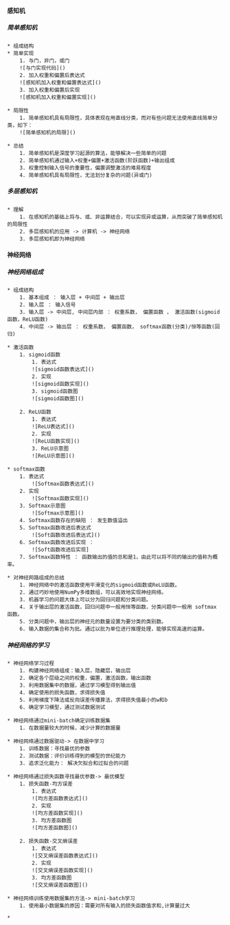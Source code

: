 #### 感知机
##### 简单感知机
	* 组成结构  
	* 简单实现 
		1. 与门，非门，或门  
		![与门实现代码]()
		2. 加入权重和偏置后表达式  
		![感知机加入权重和偏置表达式]()  
		3. 加入权重和偏置后实现
		![感知机加入权重和偏置实现]()  
		
	* 局限性  
		1. 简单感知机具有局限性，具体表现在用直线分类，而对有些问题无法使用直线简单分类，如下：  
		![简单感知机的局限]()  

	* 总结
		1. 简单感知机是深度学习起源的算法，能够解决一些简单的问题  
		2. 简单感知机通过输入+权重+偏置+激活函数(阶跃函数)+输出组成  
		3. 权重控制输入信号的重要性，偏置调整激活的难易程度  
		4. 简单感知机具有局限性，无法划分复杂的问题(异或门)  

##### 多层感知机
	* 理解
		1. 在感知机的基础上将与、或、非运算结合，可以实现异或运算，从而突破了简单感知机的局限性  
		2. 多层感知机的应用 -> 计算机 -> 神经网络  
		3. 多层感知机即为神经网络  
#### 神经网络  
##### 神经网络组成  
	* 组成结构  
		1. 基本组成 ： 输入层 + 中间层 + 输出层  
		2. 输入层 ： 输入信号  
		3. 输入层 -> 中间层, 中间层内部 ： 权重系数， 偏置函数 ， 激活函数(sigmoid 函数，ReLU函数)  
		4. 中间层 -> 输出层 ： 权重系数， 偏置函数， softmax函数(分类)/恒等函数(回归)   
 
	* 激活函数  
		1. sigmoid函数
			1. 表达式  
			![sigmoid函数表达式]()  
			2. 实现  
			![sigmoid函数实现]()  
			3. sigmoid函数图  
			![sigmoid函数图]()  

		2. ReLU函数  
			1. 表达式  
			![ReLU表达式]()  
			2. 实现  
			![ReLU函数实现]()
			3. ReLU示意图  
			![ReLU示意图]() 

	* softmax函数  
		1. 表达式  
			![Softmax函数表达式]()  
		2. 实现  
			![Softmax函数实现]()  
		3. Softmax示意图  
			![Softmax示意图]()
		4. Softmax函数存在的缺陷 ： 发生数值溢出  
		5. Softmax函数改进后表达式  
		 	![Soft函数改进后表达式]()
		6. Softmax函数改进后实现 ： 
			![Soft函数改进后实现]
		7. Softmax函数特性 ： 函数输出的值的总和是1，由此可以将不同的输出的值称为概率。  
	
	* 对神经网路组成的总结  
		1. 神经网络中的激活函数使用平滑变化的sigmoid函数或ReLU函数。  
		2. 通过巧妙地使用NumPy多维数组，可以高效地实现神经网络。  
		3. 机器学习的问题大体上可以分为回归问题和分类问题。  
		4. 关于输出层的激活函数，回归问题中一般用恒等函数，分类问题中一般用 softmax 函数。  
		5. 分类问题中，输出层的神经元的数量设置为要分类的类别数。  
		6. 输入数据的集合称为批。通过以批为单位进行推理处理，能够实现高速的运算。  

##### 神经网络的学习 
	* 神经网络学习过程  
		1. 构建神经网络组成：输入层，隐藏层，输出层 
		2. 确定各个层级之间的权重，偏置，激活函数，输出函数  
		3. 利用数据集中的数据，通过学习模型得到输出值  
		4. 确定使用的损失函数，求得损失值  
		5. 利用梯度下降法或反向误差传播算法，求得损失值最小的w和b  
		6. 确定学习模型，通过测试数据测试  

	* 神经网络通过mini-batch确定训练数据集  
		1. 在数据量较大的时候，减少计算的数据量  
 
	* 神经网络通过数据驱动-> 在数据中学习
		1. 训练数据：寻找最优的参数  
		2. 测试数据：评价训练得到的模型的世纪能力  
		3. 追求泛化能力： 解决欠拟合和过拟合的问题    
		  
	* 神经网络通过损失函数寻找最优参数-> 最优模型  
		1. 损失函数-均方误差  
			1. 表达式  
			![均方差函数表达式]()  
			2. 实现  
			![均方差函数实现]()  
			3. 均方差函数图  
			![均方差函数图]()  

		2. 损失函数-交叉熵误差  
			1. 表达式  
			![交叉熵误差函数表达式]()  
			2. 实现  
			![交叉熵误差函数实现]()  
			3. 均方差函数图  
			![交叉熵误差函数图]()  

	* 神经网络训练使用数据集的方法-> mini-batch学习  
		1. 使用最小数据集的原因：需要对所有输入的损失函数值求和,计算量过大  
	
	*
